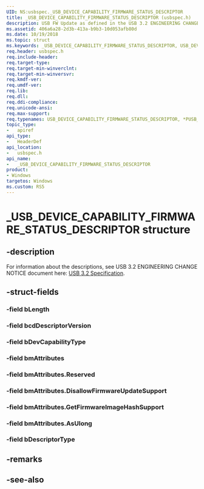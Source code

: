 ```yaml
---
UID: NS:usbspec._USB_DEVICE_CAPABILITY_FIRMWARE_STATUS_DESCRIPTOR
title: _USB_DEVICE_CAPABILITY_FIRMWARE_STATUS_DESCRIPTOR (usbspec.h)
description: USB FW Update as defined in the USB 3.2 ENGINEERING CHANGE NOTICE.
ms.assetid: 406a6a28-2d3b-413a-b9b3-10d053afb80d
ms.date: 10/19/2018
ms.topic: struct
ms.keywords: _USB_DEVICE_CAPABILITY_FIRMWARE_STATUS_DESCRIPTOR, USB_DEVICE_CAPABILITY_FIRMWARE_STATUS_DESCRIPTOR, *PUSB_DEVICE_CAPABILITY_FIRMWARE_STATUS_DESCRIPTOR, 
req.header: usbspec.h
req.include-header:
req.target-type:
req.target-min-winverclnt:
req.target-min-winversvr:
req.kmdf-ver:
req.umdf-ver:
req.lib:
req.dll:
req.ddi-compliance:
req.unicode-ansi:
req.max-support:
req.typenames: USB_DEVICE_CAPABILITY_FIRMWARE_STATUS_DESCRIPTOR, *PUSB_DEVICE_CAPABILITY_FIRMWARE_STATUS_DESCRIPTOR
topic_type: 
-	apiref
api_type: 
-	HeaderDef
api_location: 
-	usbspec.h
api_name: 
-	_USB_DEVICE_CAPABILITY_FIRMWARE_STATUS_DESCRIPTOR
product:
- Windows
targetos: Windows
ms.custom: RS5
---
```


# _USB_DEVICE_CAPABILITY_FIRMWARE_STATUS_DESCRIPTOR structure

## -description

For information about the descriptions, see USB 3.2 ENGINEERING CHANGE NOTICE document here: [USB 3.2 Specification](http://www.usb.org/developers/docs/usb_32_062818.zip).

## -struct-fields

### -field bLength
 
### -field bcdDescriptorVersion
 
### -field bDevCapabilityType
 
### -field bmAttributes
 
### -field bmAttributes.Reserved
 
### -field bmAttributes.DisallowFirmwareUpdateSupport
 
### -field bmAttributes.GetFirmwareImageHashSupport
 
### -field bmAttributes.AsUlong
 
### -field bDescriptorType
 

## -remarks

## -see-also
